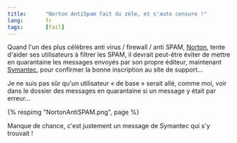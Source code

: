 ```yaml
--- 
title:      "Norton AntiSpam fait du zèle, et s'auto censure !" 
lang:       fr 
tags:       [fail]
---
```


Quand l'un des plus célèbres anti virus / firewall / anti SPAM, [Norton](http://www.symantec.com/region/fr/product/nis_index.html), tente d'aider ses utilisateurs à filtrer les SPAM, il devrait peut-être éviter de mettre en quarantaine les messages envoyés par son propre éditeur, maintenant [Symantec](http://www.symantec.com/region/fr/), pour confirmer la bonne inscription au site de support…


Je ne suis pas sûr qu'un utilisateur « de base » serait allé, comme moi, voir dans le dossier des messages en quarantaine si un message y était par erreur…

{% respimg "NortonAntiSPAM.png", page %}


Manque de chance, c'est justement un message de Symantec qui s'y trouvait !

